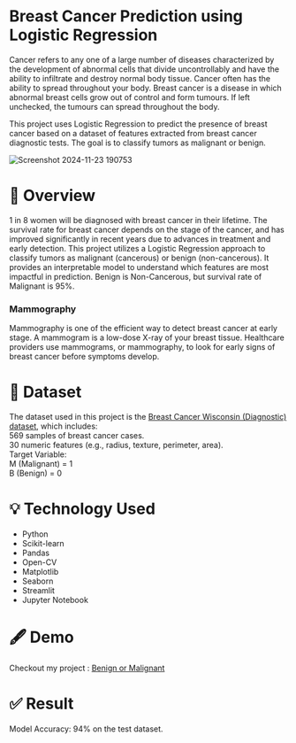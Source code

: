 # Breast Cancer Prediction using Logistic Regression
Cancer refers to any one of a large number of diseases characterized by the development of abnormal cells that divide uncontrollably and have the ability to infiltrate and destroy normal body tissue. 
Cancer often has the ability to spread throughout your body. Breast cancer is a disease in which abnormal breast cells grow out of control and form tumours. If left unchecked, the tumours can spread throughout the body.

This project uses Logistic Regression to predict the presence of breast cancer based on a dataset of features extracted from breast cancer diagnostic tests. The goal is to classify tumors as malignant or benign.


![Screenshot 2024-11-23 190753](https://github.com/user-attachments/assets/4ab39c39-00aa-4122-81ae-a91044bf55b3)

# 📌 Overview

1 in 8 women will be diagnosed with breast cancer in their lifetime. The survival rate for breast cancer depends on the stage of the cancer, and has improved significantly in recent years due to advances in treatment and early detection. 
This project utilizes a Logistic Regression approach to classify tumors as malignant (cancerous) or benign (non-cancerous). It provides an interpretable model to understand which features are most impactful in prediction.
Benign is Non-Cancerous, but survival rate of Malignant is 95%.<br>
<h3>Mammography</h3>
<p>Mammography is one of the efficient way to detect breast cancer at early stage.
  A mammogram is a low-dose X-ray of your breast tissue. Healthcare providers use mammograms, or mammography, to look for early signs of breast cancer before symptoms develop.</p>

# 📑 Dataset
The dataset used in this project is the [Breast Cancer Wisconsin (Diagnostic) dataset](https://www.kaggle.com/datasets/uciml/breast-cancer-wisconsin-data), which includes:<br>
569 samples of breast cancer cases.<br>
30 numeric features (e.g., radius, texture, perimeter, area).<br>
Target Variable:<br>
M (Malignant) = 1<br>
B (Benign) = 0

# 💡 Technology Used
<ul>
  <li>Python</li>
  <li>Scikit-learn</li>
  <li>Pandas</li>
  <li>Open-CV</li>
  <li>Matplotlib</li>
  <li>Seaborn</li>
  <li>Streamlit</li>
  <li>Jupyter Notebook</li>
</ul>

# 🖋️ Demo
Checkout my project : [Benign or Malignant](https://benign-malignant-prediction.streamlit.app/)

# ✅ Result
Model Accuracy: 94% on the test dataset.
